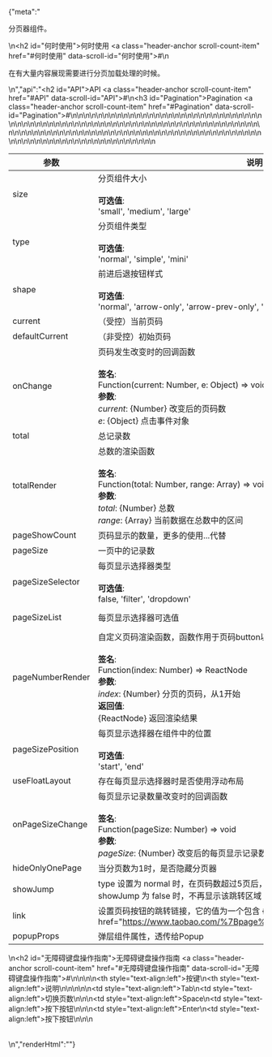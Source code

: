 {"meta":"<p>分页器组件。</p>\n<h2 id=\"何时使用\">何时使用 <a class=\"header-anchor scroll-count-item\" href=\"#何时使用\" data-scroll-id=\"何时使用\">#</a></h2>\n<p>在有大量内容展现需要进行分页加载处理的时候。</p>\n","api":"<h2 id=\"API\">API <a class=\"header-anchor scroll-count-item\" href=\"#API\" data-scroll-id=\"API\">#</a></h2>\n<h3 id=\"Pagination\">Pagination <a class=\"header-anchor scroll-count-item\" href=\"#Pagination\" data-scroll-id=\"Pagination\">#</a></h3>\n<table>\n<thead>\n<tr>\n<th>参数</th>\n<th>说明</th>\n<th>类型</th>\n<th>默认值</th>\n</tr>\n</thead>\n<tbody>\n<tr>\n<td>size</td>\n<td>分页组件大小<br><br><strong>可选值</strong>:<br>'small', 'medium', 'large'</td>\n<td>Enum</td>\n<td>'medium'</td>\n</tr>\n<tr>\n<td>type</td>\n<td>分页组件类型<br><br><strong>可选值</strong>:<br>'normal', 'simple', 'mini'</td>\n<td>Enum</td>\n<td>'normal'</td>\n</tr>\n<tr>\n<td>shape</td>\n<td>前进后退按钮样式<br><br><strong>可选值</strong>:<br>'normal', 'arrow-only', 'arrow-prev-only', 'no-border'</td>\n<td>Enum</td>\n<td>'normal'</td>\n</tr>\n<tr>\n<td>current</td>\n<td>（受控）当前页码</td>\n<td>Number</td>\n<td>-</td>\n</tr>\n<tr>\n<td>defaultCurrent</td>\n<td>（非受控）初始页码</td>\n<td>Number</td>\n<td>1</td>\n</tr>\n<tr>\n<td>onChange</td>\n<td>页码发生改变时的回调函数<br><br><strong>签名</strong>:<br>Function(current: Number, e: Object) =&gt; void<br><strong>参数</strong>:<br><em>current</em>: {Number} 改变后的页码数<br><em>e</em>: {Object} 点击事件对象</td>\n<td>Function</td>\n<td>() =&gt; {}</td>\n</tr>\n<tr>\n<td>total</td>\n<td>总记录数</td>\n<td>Number</td>\n<td>100</td>\n</tr>\n<tr>\n<td>totalRender</td>\n<td>总数的渲染函数<br><br><strong>签名</strong>:<br>Function(total: Number, range: Array) =&gt; void<br><strong>参数</strong>:<br><em>total</em>: {Number} 总数<br><em>range</em>: {Array} 当前数据在总数中的区间</td>\n<td>Function</td>\n<td>-</td>\n</tr>\n<tr>\n<td>pageShowCount</td>\n<td>页码显示的数量，更多的使用...代替</td>\n<td>Number</td>\n<td>5</td>\n</tr>\n<tr>\n<td>pageSize</td>\n<td>一页中的记录数</td>\n<td>Number</td>\n<td>10</td>\n</tr>\n<tr>\n<td>pageSizeSelector</td>\n<td>每页显示选择器类型<br><br><strong>可选值</strong>:<br>false, 'filter', 'dropdown'</td>\n<td>Enum</td>\n<td>false</td>\n</tr>\n<tr>\n<td>pageSizeList</td>\n<td>每页显示选择器可选值</td>\n<td>Array&lt;Number&gt;/Array&lt;Object&gt;</td>\n<td>[5, 10, 20]</td>\n</tr>\n<tr>\n<td>pageNumberRender</td>\n<td>自定义页码渲染函数，函数作用于页码button以及当前页/总页数的数字渲染<br><br><strong>签名</strong>:<br>Function(index: Number) =&gt; ReactNode<br><strong>参数</strong>:<br><em>index</em>: {Number} 分页的页码，从1开始<br><strong>返回值</strong>:<br>{ReactNode} 返回渲染结果<br></td>\n<td>Function</td>\n<td>index =&gt; index</td>\n</tr>\n<tr>\n<td>pageSizePosition</td>\n<td>每页显示选择器在组件中的位置<br><br><strong>可选值</strong>:<br>'start', 'end'</td>\n<td>Enum</td>\n<td>'start'</td>\n</tr>\n<tr>\n<td>useFloatLayout</td>\n<td>存在每页显示选择器时是否使用浮动布局</td>\n<td>Boolean</td>\n<td>false</td>\n</tr>\n<tr>\n<td>onPageSizeChange</td>\n<td>每页显示记录数量改变时的回调函数<br><br><strong>签名</strong>:<br>Function(pageSize: Number) =&gt; void<br><strong>参数</strong>:<br><em>pageSize</em>: {Number} 改变后的每页显示记录数</td>\n<td>Function</td>\n<td>() =&gt; {}</td>\n</tr>\n<tr>\n<td>hideOnlyOnePage</td>\n<td>当分页数为1时，是否隐藏分页器</td>\n<td>Boolean</td>\n<td>false</td>\n</tr>\n<tr>\n<td>showJump</td>\n<td>type 设置为 normal 时，在页码数超过5页后，会显示跳转输入框与按钮，当设置 showJump 为 false 时，不再显示该跳转区域</td>\n<td>Boolean</td>\n<td>true</td>\n</tr>\n<tr>\n<td>link</td>\n<td>设置页码按钮的跳转链接，它的值为一个包含 {page} 的模版字符串，如：<a href=\"https://www.taobao.com/%7Bpage%7D\">https://www.taobao.com/{page}</a></td>\n<td>String</td>\n<td>-</td>\n</tr>\n<tr>\n<td>popupProps</td>\n<td>弹层组件属性，透传给Popup</td>\n<td>Object</td>\n<td>-</td>\n</tr>\n</tbody>\n</table>\n<h2 id=\"无障碍键盘操作指南\">无障碍键盘操作指南 <a class=\"header-anchor scroll-count-item\" href=\"#无障碍键盘操作指南\" data-scroll-id=\"无障碍键盘操作指南\">#</a></h2>\n<table>\n<thead>\n<tr>\n<th style=\"text-align:left\">按键</th>\n<th style=\"text-align:left\">说明</th>\n</tr>\n</thead>\n<tbody>\n<tr>\n<td style=\"text-align:left\">Tab</td>\n<td style=\"text-align:left\">切换页数</td>\n</tr>\n<tr>\n<td style=\"text-align:left\">Space</td>\n<td style=\"text-align:left\">按下按钮</td>\n</tr>\n<tr>\n<td style=\"text-align:left\">Enter</td>\n<td style=\"text-align:left\">按下按钮</td>\n</tr>\n</tbody>\n</table>\n","renderHtml":"<script>(function(){'use strict';\n\nvar _next = require('@alifd/next');\n\nwindow.loadingRenderScript = function (loading) {\n    var showMessage = arguments.length > 1 && arguments[1] !== undefined ? arguments[1] : true;\n\n    try {\n        if (loading) {\n            ReactDOM.render(React.createElement(_next.Loading, { visible: true, fullScreen: true }), document.getElementById('demo-loading-state'));\n            return;\n        }\n        ReactDOM.unmountComponentAtNode(document.getElementById('demo-loading-state'));\n        showMessage && _next.Message.success(window.localStorage.liveDemo === \"true\" ? \"切换到在线编辑模式成功，点击代码区域即可编辑预览。\" : \"切换到预览模式成功，代码展示为只读模式。\");\n    } catch (e) {\n        _next.Message.error(window.localStorage.liveDemo === \"true\" ? \"切换到在线编辑模式失败，请联系管理员。\" : \"切换到预览模式失败，请联系管理员。\");\n    }\n};\n\nwindow.demoNames = [];\nwindow.renderFuncs = [];\nReactDOM.render(React.createElement(\n    React.Fragment,\n    null,\n    React.createElement(\n        'span',\n        { id: 'live-demo', role: 'img', 'aria-label': 'edit', className: 'code-box-expand-trigger' },\n        React.createElement(\n            _next.Balloon.Tooltip,\n            {\n                align: 'b',\n                style: { maxWidth: 320, marginTop: 24 },\n                trigger: React.createElement(\n                    'svg',\n                    { id: 'live-on', viewBox: '0 0 16 16', focusable: 'false', className: '', 'data-icon': 'edit',\n                        width: '1em', height: '1em', fill: 'currentColor', 'aria-hidden': 'true',\n                        style: { boxSizing: 'border-box', border: '1.8 solid rgba(0, 0, 0, .45)', width: 20, height: 20, padding: 2 } },\n                    React.createElement('path', { d: 'M9.69559557,3.62666667 L2.20866223,11.1146667 L1.8673289,12.3562667 L3.1153289,12.0181333 L10.6011956,4.53226667 L9.69559557,3.62666667 Z M10.4497289,2.87253333 L11.3553289,3.77813333 L12.2673289,2.86613333 C12.4290988,2.70436348 12.4922771,2.46857876 12.4330652,2.24759702 C12.3738533,2.02661528 12.201247,1.85400889 11.9802652,1.79479701 C11.7592835,1.73558513 11.5234988,1.79876346 11.3617289,1.96053333 L10.4497289,2.87253333 L10.4497289,2.87253333 Z M13.0203956,1.20639113 C13.3405419,1.52647328 13.5204044,1.96062968 13.5204044,2.41333333 C13.5204044,2.86603699 13.3405419,3.30019339 13.0203956,3.62026667 L3.6689289,12.9728 L0.346262232,13.8741333 L1.25506223,10.5589333 L10.6075956,1.20639113 C10.9276688,0.886253633 11.3618252,0.706391131 11.8145289,0.706391131 C12.2672326,0.706391131 12.701389,0.886253633 13.0214622,1.20639113 L13.0203956,1.20639113 Z M1,15 L11,15 L11,16 L1,16 L1,15 Z' })\n                )\n            },\n            React.createElement(\n                'span',\n                null,\n                '\\u4F7F\\u7528\\u5728\\u7EBF\\u7F16\\u8F91\\u6A21\\u5F0F'\n            )\n        ),\n        React.createElement(\n            _next.Balloon.Tooltip,\n            {\n                align: 'b',\n                style: { maxWidth: 320, marginTop: 24 },\n                trigger: React.createElement(\n                    'svg',\n                    { id: 'live-off', viewBox: '0 0 16 16', focusable: 'false', className: '', 'data-icon': 'edit',\n                        width: '1em', height: '1em', 'aria-hidden': 'true',\n                        style: { boxSizing: 'border-box', border: '1.8 solid rgba(0, 0, 0, .45)', width: 20, height: 20, padding: 2, display: 'none' } },\n                    React.createElement('path', { d: 'M9.69559557,3.62666667 L2.20866223,11.1146667 L1.8673289,12.3562667 L3.1153289,12.0181333 L10.6011956,4.53226667 L9.69559557,3.62666667 Z M10.4497289,2.87253333 L11.3553289,3.77813333 L12.2673289,2.86613333 C12.4290988,2.70436348 12.4922771,2.46857876 12.4330652,2.24759702 C12.3738533,2.02661528 12.201247,1.85400889 11.9802652,1.79479701 C11.7592835,1.73558513 11.5234988,1.79876346 11.3617289,1.96053333 L10.4497289,2.87253333 L10.4497289,2.87253333 Z M13.0203956,1.20639113 C13.3405419,1.52647328 13.5204044,1.96062968 13.5204044,2.41333333 C13.5204044,2.86603699 13.3405419,3.30019339 13.0203956,3.62026667 L3.6689289,12.9728 L0.346262232,13.8741333 L1.25506223,10.5589333 L10.6075956,1.20639113 C10.9276688,0.886253633 11.3618252,0.706391131 11.8145289,0.706391131 C12.2672326,0.706391131 12.701389,0.886253633 13.0214622,1.20639113 L13.0203956,1.20639113 Z M1,15 L11,15 L11,16 L1,16 L1,15 Z' })\n                )\n            },\n            React.createElement(\n                'span',\n                null,\n                '\\u4F7F\\u7528\\u9884\\u89C8\\u6A21\\u5F0F'\n            )\n        )\n    ),\n    React.createElement(\n        _next.Balloon.Tooltip,\n        {\n            align: 'b',\n            style: { maxWidth: 320 },\n            trigger: React.createElement(\n                'span',\n                { id: 'expand-all', role: 'img', 'aria-label': 'code', className: 'code-box-expand-trigger' },\n                React.createElement(\n                    'svg',\n                    { id: 'all-not-expand', viewBox: '0 0 16 16', focusable: 'false', className: '', 'data-icon': 'code',\n                        fill: 'currentColor', 'aria-hidden': 'true', style: { padding: '2px 0' } },\n                    React.createElement('path', { d: 'M16,0 L16,16 L0,16 L0,0 L16,0 Z M15,1 L1,1 L1,15 L15,15 L15,1 Z M13,11 L13,12 L8,12 L8,11 L13,11 Z M3.33419059,3.86073652 L7.22040532,7.74695124 L3.33419127,11.6331801 L2.62708313,10.9260747 L5.806,7.747 L2.62708313,4.5678433 L3.33419059,3.86073652 Z' })\n                ),\n                React.createElement(\n                    'svg',\n                    { id: 'all-expanded', viewBox: '0 0 16 16', focusable: 'false', className: '', 'data-icon': 'code',\n                        width: '1em', height: '1em', 'aria-hidden': 'true', style: { display: 'none', padding: '2px 0' } },\n                    React.createElement('path', { d: 'M16,0 L16,16 L0,16 L0,0 L16,0 Z M15,1 L1,1 L1,15 L15,15 L15,1 Z M13,11 L13,12 L8,12 L8,11 L13,11 Z M3.33419059,3.86073652 L7.22040532,7.74695124 L3.33419127,11.6331801 L2.62708313,10.9260747 L5.806,7.747 L2.62708313,4.5678433 L3.33419059,3.86073652 Z' })\n                )\n            )\n        },\n        React.createElement(\n            'span',\n            null,\n            '\\u5C55\\u5F00\\u6240\\u6709\\u4EE3\\u7801'\n        )\n    ),\n    React.createElement(\n        _next.Balloon.Tooltip,\n        {\n            align: 'b',\n            style: { maxWidth: 320 },\n            trigger: React.createElement(\n                'span',\n                { id: 'debug-demo', role: 'img', 'aria-label': 'debug', className: 'code-box-expand-trigger' },\n                React.createElement(\n                    'svg',\n                    { id: 'debug-hide', width: '20px', height: '20px', viewBox: '0 0 20 20', fill: 'currentColor' },\n                    React.createElement('path', { d: 'M16.413,5.123 L17.497,5.125 L17.4938579,5.24712566 C17.4124011,6.50550853 16.4031377,7.52061238 15.1270346,7.59281941 L15.1270346,7.59281941 L14.7841667,7.60199902 L14.7841667,9.95 L17.834,9.95 L17.831,10.959 L14.7841667,10.9566667 L14.7841667,13.0316667 L14.7801982,13.2199617 L14.7627557,13.5369659 L14.8923079,13.5922729 L15.0760387,13.6769401 C16.2193459,14.2436639 16.9714896,15.3821922 17.0442066,16.6561778 L17.0442066,16.6561778 L17.049,16.817 L16.041,16.815 L16.0369034,16.6766262 C15.977166,15.8346669 15.5050511,15.0825334 14.7825181,14.6606226 L14.7825181,14.6606226 L14.5732891,14.538447 L14.4929745,14.7670366 L14.3977548,15.0175969 C13.9586581,16.0904742 13.1783448,16.9922153 12.1738893,17.5807743 C11.3678119,18.0526063 10.4502591,18.3006331 9.5161454,18.2991922 C8.58163819,18.3008405 7.66433888,18.0528072 6.8585976,17.5807666 C5.77722924,16.9468191 4.95575892,15.9497869 4.54036671,14.767059 L4.54036671,14.767059 L4.46020284,14.5388119 L4.25109728,14.6604582 L4.09864344,14.7565156 C3.45588133,15.1940269 3.04845604,15.9027194 2.99379785,16.67833 L2.99379785,16.67833 L2.988,16.817 L1.981,16.815 L1.98660477,16.6560529 C2.06302813,15.314598 2.89278604,14.1232567 4.13931435,13.5914585 L4.13931435,13.5914585 L4.26860859,13.5362986 L4.24966701,13.2084637 L4.24663589,13.0264918 L4.24666666,10.955 L1.197,10.955 L1.2,9.946 L4.24666666,9.94916666 L4.24666666,7.59660523 L4.04660524,7.59666667 L3.84744418,7.58883329 C3.25325975,7.54182361 2.6925671,7.28480262 2.2680489,6.86028442 L2.2680489,6.86028442 L2.13280475,6.71387571 C1.78900766,6.31075438 1.58128642,5.80905308 1.53950003,5.28088914 L1.53950003,5.28088914 L1.533,5.123 L2.618,5.125 L2.62315839,5.21874346 C2.68759515,5.89583723 3.22449438,6.44084418 3.90945934,6.5057741 L3.90945934,6.5057741 L4.03681945,6.51225743 L14.9841667,6.5125 L15.1220431,6.50595782 C15.8026115,6.44103331 16.3435021,5.90036306 16.4084549,5.21958988 L16.4084549,5.21958988 L16.413,5.123 Z M13.7,7.59664574 L5.33083334,7.59752091 L5.33083334,13.0325 L5.33809023,13.2809236 C5.37672347,13.9404662 5.56904731,14.574915 5.90158405,15.1427371 C6.4707333,16.1166781 7.40862559,16.8201762 8.50312303,17.0940194 L8.50312303,17.0940194 L8.97333334,17.1966415 L8.973,9.244 L10.061,9.247 L10.0583333,17.1899644 L10.2957078,17.1448102 L10.5315479,17.0928761 C11.6216842,16.8196938 12.5603581,16.1186245 13.1309897,15.1426111 C13.4628207,14.5757511 13.6554534,13.9381428 13.6930063,13.2822658 L13.6930063,13.2822658 L13.7,13.0380922 L13.7,7.59664574 Z M9.67166666,1.2 L9.94946991,1.20765814 C10.5902009,1.24335099 11.1774701,1.40349507 11.6876465,1.68145803 C12.2650485,1.99511049 12.7390562,2.46911818 13.0525889,3.04630002 L13.0525889,3.04630002 L13.1645227,3.26967079 C13.3738758,3.72555777 13.495913,4.2354958 13.5265083,4.78469633 L13.5265083,4.78469633 L13.533,5.021 L12.527,5.019 L12.5208902,4.8181819 C12.4911588,4.33711391 12.3726061,3.90241819 12.1697037,3.53081905 C11.9481223,3.12205789 11.6121088,2.78604432 11.2028132,2.56417225 C10.828898,2.35743243 10.3832897,2.23842323 9.88647544,2.21195 L9.88647544,2.21195 L9.67656315,2.20672661 L9.35916666,2.20666666 L9.11516207,2.2140909 C8.63471889,2.24374606 8.20055659,2.3619904 7.82860231,2.56430863 C7.41544155,2.79041125 7.08700404,3.11884877 6.86198002,3.5307879 L6.86198002,3.5307879 L6.76748586,3.72015117 C6.62182946,4.04481669 6.53549448,4.41405034 6.51076216,4.81686753 L6.51076216,4.81686753 L6.504,5.021 L5.497,5.019 L5.5043248,4.78469675 C5.54001765,4.1439658 5.70016173,3.55669654 5.97812469,3.04652017 C6.29196922,2.46904388 6.76626177,1.99502471 7.34373435,1.68161345 C7.86205179,1.39947142 8.45947065,1.23827271 9.11167854,1.20558259 L9.11167854,1.20558259 L9.36451498,1.19994903 L9.67166666,1.2 Z' })\n                ),\n                React.createElement(\n                    'svg',\n                    { id: 'debug-show', width: '20px', height: '20px', viewBox: '0 0 20 20', style: { display: 'none' } },\n                    React.createElement('path', { d: 'M16.413,5.123 L17.497,5.125 L17.4938579,5.24712566 C17.4124011,6.50550853 16.4031377,7.52061238 15.1270346,7.59281941 L15.1270346,7.59281941 L14.7841667,7.60199902 L14.7841667,9.95 L17.834,9.95 L17.831,10.959 L14.7841667,10.9566667 L14.7841667,13.0316667 L14.7801982,13.2199617 L14.7627557,13.5369659 L14.8923079,13.5922729 L15.0760387,13.6769401 C16.2193459,14.2436639 16.9714896,15.3821922 17.0442066,16.6561778 L17.0442066,16.6561778 L17.049,16.817 L16.041,16.815 L16.0369034,16.6766262 C15.977166,15.8346669 15.5050511,15.0825334 14.7825181,14.6606226 L14.7825181,14.6606226 L14.5732891,14.538447 L14.4929745,14.7670366 L14.3977548,15.0175969 C13.9586581,16.0904742 13.1783448,16.9922153 12.1738893,17.5807743 C11.3678119,18.0526063 10.4502591,18.3006331 9.5161454,18.2991922 C8.58163819,18.3008405 7.66433888,18.0528072 6.8585976,17.5807666 C5.77722924,16.9468191 4.95575892,15.9497869 4.54036671,14.767059 L4.54036671,14.767059 L4.46020284,14.5388119 L4.25109728,14.6604582 L4.09864344,14.7565156 C3.45588133,15.1940269 3.04845604,15.9027194 2.99379785,16.67833 L2.99379785,16.67833 L2.988,16.817 L1.981,16.815 L1.98660477,16.6560529 C2.06302813,15.314598 2.89278604,14.1232567 4.13931435,13.5914585 L4.13931435,13.5914585 L4.26860859,13.5362986 L4.24966701,13.2084637 L4.24663589,13.0264918 L4.24666666,10.955 L1.197,10.955 L1.2,9.946 L4.24666666,9.94916666 L4.24666666,7.59660523 L4.04660524,7.59666667 L3.84744418,7.58883329 C3.25325975,7.54182361 2.6925671,7.28480262 2.2680489,6.86028442 L2.2680489,6.86028442 L2.13280475,6.71387571 C1.78900766,6.31075438 1.58128642,5.80905308 1.53950003,5.28088914 L1.53950003,5.28088914 L1.533,5.123 L2.618,5.125 L2.62315839,5.21874346 C2.68759515,5.89583723 3.22449438,6.44084418 3.90945934,6.5057741 L3.90945934,6.5057741 L4.03681945,6.51225743 L14.9841667,6.5125 L15.1220431,6.50595782 C15.8026115,6.44103331 16.3435021,5.90036306 16.4084549,5.21958988 L16.4084549,5.21958988 L16.413,5.123 Z M13.7,7.59664574 L5.33083334,7.59752091 L5.33083334,13.0325 L5.33809023,13.2809236 C5.37672347,13.9404662 5.56904731,14.574915 5.90158405,15.1427371 C6.4707333,16.1166781 7.40862559,16.8201762 8.50312303,17.0940194 L8.50312303,17.0940194 L8.97333334,17.1966415 L8.973,9.244 L10.061,9.247 L10.0583333,17.1899644 L10.2957078,17.1448102 L10.5315479,17.0928761 C11.6216842,16.8196938 12.5603581,16.1186245 13.1309897,15.1426111 C13.4628207,14.5757511 13.6554534,13.9381428 13.6930063,13.2822658 L13.6930063,13.2822658 L13.7,13.0380922 L13.7,7.59664574 Z M9.67166666,1.2 L9.94946991,1.20765814 C10.5902009,1.24335099 11.1774701,1.40349507 11.6876465,1.68145803 C12.2650485,1.99511049 12.7390562,2.46911818 13.0525889,3.04630002 L13.0525889,3.04630002 L13.1645227,3.26967079 C13.3738758,3.72555777 13.495913,4.2354958 13.5265083,4.78469633 L13.5265083,4.78469633 L13.533,5.021 L12.527,5.019 L12.5208902,4.8181819 C12.4911588,4.33711391 12.3726061,3.90241819 12.1697037,3.53081905 C11.9481223,3.12205789 11.6121088,2.78604432 11.2028132,2.56417225 C10.828898,2.35743243 10.3832897,2.23842323 9.88647544,2.21195 L9.88647544,2.21195 L9.67656315,2.20672661 L9.35916666,2.20666666 L9.11516207,2.2140909 C8.63471889,2.24374606 8.20055659,2.3619904 7.82860231,2.56430863 C7.41544155,2.79041125 7.08700404,3.11884877 6.86198002,3.5307879 L6.86198002,3.5307879 L6.76748586,3.72015117 C6.62182946,4.04481669 6.53549448,4.41405034 6.51076216,4.81686753 L6.51076216,4.81686753 L6.504,5.021 L5.497,5.019 L5.5043248,4.78469675 C5.54001765,4.1439658 5.70016173,3.55669654 5.97812469,3.04652017 C6.29196922,2.46904388 6.76626177,1.99502471 7.34373435,1.68161345 C7.86205179,1.39947142 8.45947065,1.23827271 9.11167854,1.20558259 L9.11167854,1.20558259 L9.36451498,1.19994903 L9.67166666,1.2 Z' })\n                )\n            )\n        },\n        React.createElement(\n            'span',\n            null,\n            '\\u663E\\u793A\\u8C03\\u8BD5demo'\n        )\n    )\n), document.getElementById('global-control'));})()</script>"}